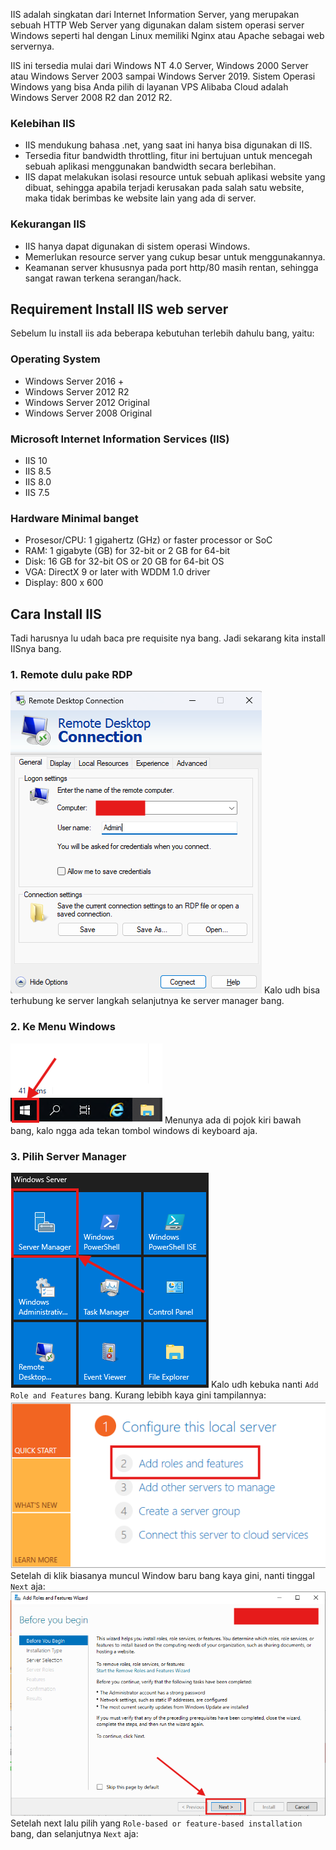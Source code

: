 IIS adalah singkatan dari Internet Information Server, yang merupakan sebuah HTTP Web Server yang digunakan dalam sistem operasi server Windows seperti hal dengan Linux memiliki Nginx atau Apache sebagai web servernya.

IIS ini tersedia mulai dari Windows NT 4.0 Server, Windows 2000 Server atau Windows Server 2003 sampai Windows Server 2019. Sistem Operasi Windows yang bisa Anda pilih di layanan VPS Alibaba Cloud adalah Windows Server 2008 R2 dan 2012 R2.

### Kelebihan IIS
- IIS mendukung bahasa .net, yang saat ini hanya bisa digunakan di IIS.
- Tersedia fitur bandwidth throttling, fitur ini bertujuan untuk mencegah sebuah aplikasi menggunakan bandwidth secara berlebihan.
- IIS dapat melakukan isolasi resource untuk sebuah aplikasi website yang dibuat, sehingga apabila terjadi kerusakan pada salah satu website, maka tidak berimbas ke website lain yang ada di server.

### Kekurangan IIS
- IIS hanya dapat digunakan di sistem operasi Windows.
- Memerlukan resource server yang cukup besar untuk menggunakannya.
- Keamanan server khususnya pada port http/80 masih rentan, sehingga sangat rawan terkena serangan/hack.

## Requirement Install IIS web server
Sebelum lu install iis ada beberapa kebutuhan terlebih dahulu bang, yaitu:
### Operating System
- Windows Server 2016 +
- Windows Server 2012 R2
- Windows Server 2012 Original
- Windows Server 2008 Original
### Microsoft Internet Information Services (IIS)
- IIS 10
- IIS 8.5
- IIS 8.0
- IIS 7.5
### Hardware Minimal banget
- Prosesor/CPU: 1 gigahertz (GHz) or faster processor or SoC
- RAM: 1 gigabyte (GB) for 32-bit or 2 GB for 64-bit
- Disk: 16 GB for 32-bit OS or 20 GB for 64-bit OS
- VGA: DirectX 9 or later with WDDM 1.0 driver
- Display: 800 x 600

## Cara Install IIS
Tadi harusnya lu udah baca pre requisite nya bang. Jadi sekarang kita install IISnya bang.
### 1. Remote dulu pake RDP
![Server List](https://raw.githubusercontent.com/feri-irawansyah/docs/refs/heads/main/cara_install_iis_server/assets/rdp.png)
Kalo udh bisa terhubung ke server langkah selanjutnya ke server manager bang.
### 2. Ke Menu Windows
![Server List](https://raw.githubusercontent.com/feri-irawansyah/docs/refs/heads/main/cara_install_iis_server/assets/window.png)
Menunya ada di pojok kiri bawah bang, kalo ngga ada tekan tombol windows di keyboard aja.
### 3. Pilih Server Manager
![Server List](https://raw.githubusercontent.com/feri-irawansyah/docs/refs/heads/main/cara_install_iis_server/assets/server-manager.png)
Kalo udh kebuka nanti `Add Role and Features` bang. Kurang lebibh kaya gini tampilannya:
![Server List](https://raw.githubusercontent.com/feri-irawansyah/docs/refs/heads/main/cara_install_iis_server/assets/role-features.png)
Setelah di klik biasanya muncul Window baru bang kaya gini, nanti tinggal `Next` aja:
![Server List](https://raw.githubusercontent.com/feri-irawansyah/docs/refs/heads/main/cara_install_iis_server/assets/prepare.png)
Setelah next lalu pilih yang `Role-based or feature-based installation` bang, dan selanjutnya `Next` aja: